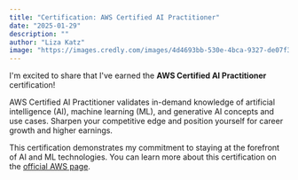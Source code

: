 ```yaml
---
title: "Certification: AWS Certified AI Practitioner"
date: "2025-01-29"
description: ""
author: "Liza Katz"
image: "https://images.credly.com/images/4d4693bb-530e-4bca-9327-de07f3aa2348/image.png"
---
```


I'm excited to share that I've earned the **AWS Certified AI Practitioner** certification!

AWS Certified AI Practitioner validates in-demand knowledge of artificial intelligence (AI), machine learning (ML), and generative AI concepts and use cases. Sharpen your competitive edge and position yourself for career growth and higher earnings.

This certification demonstrates my commitment to staying at the forefront of AI and ML technologies. You can learn more about this certification on the [official AWS page](https://aws.amazon.com/certification/certified-ai-practitioner/). 

